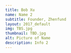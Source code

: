 ```yaml
---
title: Bob Xu
name: Name 2
subtitle: Founder, Zhenfund
layout: 2017_default
img: TBS.jpg
thumbnail: TBD.jpg
alt: Picture of Name
description: Info 2
---
```

